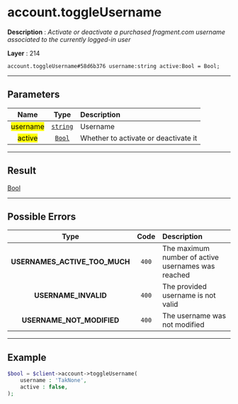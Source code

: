 # account.toggleUsername

**Description** : *Activate or deactivate a purchased fragment\.com username associated to the currently logged\-in user*

**Layer** : 214

```tl
account.toggleUsername#58d6b376 username:string active:Bool = Bool;
```

---

## Parameters

| Name | Type | Description |
| :---: | :---: | :--- |
| <mark>username</mark> | [`string`](type/string) | Username |
| <mark>active</mark> | [`Bool`](type/Bool) | Whether to activate or deactivate it |

---

## Result

[Bool](type/Bool)

---

## Possible Errors

| Type | Code | Description |
| :---: | :---: | :--- |
| **USERNAMES_ACTIVE_TOO_MUCH** | `400` | The maximum number of active usernames was reached |
| **USERNAME_INVALID** | `400` | The provided username is not valid |
| **USERNAME_NOT_MODIFIED** | `400` | The username was not modified |

---

## Example

```php
$bool = $client->account->toggleUsername(
	username : 'TakNone',
	active : false,
);
```